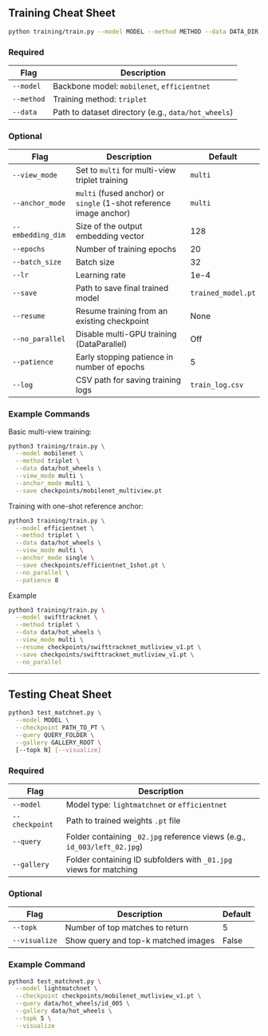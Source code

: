 ## Training Cheat Sheet

```bash
python training/train.py --model MODEL --method METHOD --data DATA_DIR [OPTIONS]
```

### Required

| Flag           | Description                                                        |
|----------------|--------------------------------------------------------------------|
| `--model`      | Backbone model: `mobilenet`, `efficientnet`                        |
| `--method`     | Training method: `triplet`                                         |
| `--data`       | Path to dataset directory (e.g., `data/hot_wheels`)                |

### Optional

| Flag             | Description                                                                 | Default             |
|------------------|-----------------------------------------------------------------------------|---------------------|
| `--view_mode`     | Set to `multi` for multi-view triplet training                            | `multi`             |
| `--anchor_mode`   | `multi` (fused anchor) or `single` (1-shot reference image anchor)         | `multi`             |
| `--embedding_dim` | Size of the output embedding vector                                         | 128                 |
| `--epochs`        | Number of training epochs                                                   | 20                  |
| `--batch_size`    | Batch size                                                                  | 32                  |
| `--lr`            | Learning rate                                                               | 1e-4                |
| `--save`          | Path to save final trained model                                            | `trained_model.pt`  |
| `--resume`        | Resume training from an existing checkpoint                                 | None                |
| `--no_parallel`   | Disable multi-GPU training (DataParallel)                                   | Off                 |
| `--patience`      | Early stopping patience in number of epochs                                 | 5                   |
| `--log`           | CSV path for saving training logs                                            | `train_log.csv`     |

### Example Commands

Basic multi-view training:
```bash
python3 training/train.py \
  --model mobilenet \
  --method triplet \
  --data data/hot_wheels \
  --view_mode multi \
  --anchor_mode multi \
  --save checkpoints/mobilenet_multiview.pt
```

Training with one-shot reference anchor:
```bash
python3 training/train.py \
  --model efficientnet \
  --method triplet \
  --data data/hot_wheels \
  --view_mode multi \
  --anchor_mode single \
  --save checkpoints/efficientnet_1shot.pt \
  --no_parallel \
  --patience 8
```

Example
```bash
python3 training/train.py \
  --model swifttracknet \
  --method triplet \
  --data data/hot_wheels \
  --view_mode multi \
  --resume checkpoints/swifttracknet_mutliview_v1.pt \
  --save checkpoints/swifttracknet_mutliview_v1.pt \
  --no_parallel
```

---

## Testing Cheat Sheet

```bash
python3 test_matchnet.py \
  --model MODEL \
  --checkpoint PATH_TO_PT \
  --query QUERY_FOLDER \
  --gallery GALLERY_ROOT \
  [--topk N] [--visualize]
```

### Required

| Flag            | Description                                                               |
|------------------|---------------------------------------------------------------------------|
| `--model`        | Model type: `lightmatchnet` or `efficientnet`                             |
| `--checkpoint`   | Path to trained weights `.pt` file                                        |
| `--query`        | Folder containing `_02.jpg` reference views (e.g., `id_003/left_02.jpg`)  |
| `--gallery`      | Folder containing ID subfolders with `_01.jpg` views for matching         |

### Optional

| Flag           | Description                             | Default |
|----------------|-----------------------------------------|---------|
| `--topk`        | Number of top matches to return         | 5       |
| `--visualize`   | Show query and top-k matched images     | False   |

### Example Command

```bash
python3 test_matchnet.py \
  --model lightmatchnet \
  --checkpoint checkpoints/mobilenet_mutliview_v1.pt \
  --query data/hot_wheels/id_005 \
  --gallery data/hot_wheels \
  --topk 5 \
  --visualize
```